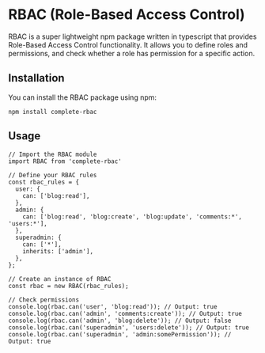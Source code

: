 # RBAC (Role-Based Access Control)

RBAC is a super lightweight npm package written in typescript that provides Role-Based Access Control functionality. It allows you to define roles and permissions, and check whether a role has permission for a specific action.

## Installation

You can install the RBAC package using npm:

```
npm install complete-rbac
```

## Usage

```
// Import the RBAC module
import RBAC from 'complete-rbac'

// Define your RBAC rules
const rbac_rules = {
  user: {
    can: ['blog:read'],
  },
  admin: {
    can: ['blog:read', 'blog:create', 'blog:update', 'comments:*', 'users:*'],
  },
  superadmin: {
    can: ['*'],
    inherits: ['admin'],
  },
};

// Create an instance of RBAC
const rbac = new RBAC(rbac_rules);

// Check permissions
console.log(rbac.can('user', 'blog:read')); // Output: true
console.log(rbac.can('admin', 'comments:create')); // Output: true
console.log(rbac.can('admin', 'blog:delete')); // Output: false
console.log(rbac.can('superadmin', 'users:delete')); // Output: true
console.log(rbac.can('superadmin', 'admin:somePermission')); // Output: true

```

